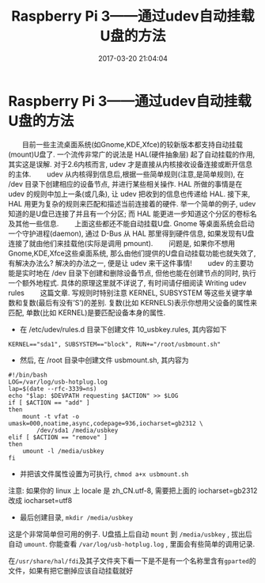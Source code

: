 ﻿---
title: Raspberry Pi 3——通过udev自动挂载U盘的方法
date: 2017-03-20 21:04:04
tags:
- Raspberry
- udev 
- Linux
categories: 
- Learn
- Raspberry

---

# Raspberry Pi 3——通过udev自动挂载U盘的方法

&emsp;&emsp;目前一些主流桌面系统(如Gnome,KDE,Xfce)的较新版本都支持自动挂载(mount)U盘了. 一个流传非常广的说法是 HAL(硬件抽象层) 起了自动挂载的作用, 其实这是误解. 对于2.6内核而言, udev 才是直接从内核接收设备连接或断开信息的主体.
&emsp;&emsp;udev 从内核得到信息后,根据一些简单规则(注意,是简单规则), 在 /dev 目录下创建相应的设备节点, 并进行某些相关操作. HAL 所做的事情是在 udev 的规则中加上一条(或几条), 让 udev 把收到的信息也传递给 HAL. 接下来, HAL 用更为复杂的规则来匹配和描述当前连接着的硬件. 举一个简单的例子, udev 知道的是U盘已连接了并且有一个分区; 而 HAL 能更进一步知道这个分区的卷标名及其他一些信息.
&emsp;&emsp;上面这些都还不能自动挂载U盘. Gnome 等桌面系统会启动一个守护进程(daemon), 通过 D-Bus 从 HAL 那里得到硬件信息, 如果发现有U盘连接了就由他们来挂载他(实际是调用 pmount).
&emsp;&emsp;问题是, 如果你不想用Gnome,KDE,Xfce这些桌面系统, 那么由他们提供的U盘自动挂载功能也就失效了,有解决办法么?
解决的办法之一, 便是让 udev 来干这件事情!
&emsp;&emsp;udev 的主要功能是实时地在 /dev 目录下创建和删除设备节点, 但他也能在创建节点的同时, 执行一个额外地程式. 具体的原理这里就不详说了, 有时间请仔细阅读
Writing udev rules 
&emsp;&emsp;这篇文章. 写规则时特别注意 KERNEL, SUBSYSTEM 等这些关键字单数和复数(最后有没有’S’)的差别. 复数(比如 KERNELS)表示你想用父设备的属性来匹配, 单数(比如 KERNEL)是要匹配设备本身的属性.

* 在 /etc/udev/rules.d 目录下创建文件 10_usbkey.rules, 其内容如下
```
KERNEL=="sda1", SUBSYSTEM=="block", RUN+="/root/usbmount.sh"  
```

* 然后, 在 /root 目录中创建文件 usbmount.sh, 其内容为
```
#!/bin/bash  
LOG=/var/log/usb-hotplug.log  
lap=$(date --rfc-3339=ns)  
echo "$lap: $DEVPATH requesting $ACTION" >> $LOG  
if [ $ACTION == "add" ]  
then  
    mount -t vfat -o umask=000,noatime,async,codepage=936,iocharset=gb2312 \  
        /dev/sda1 /media/usbkey  
elif [ $ACTION == "remove" ]  
then  
    umount -l /media/usbkey  
fi  
```

* 并把该文件属性设置为可执行, 
`chmod a+x usbmount.sh `  

注意: 如果你的 linux 上 locale 是 zh_CN.utf-8, 需要把上面的 iocharset=gb2312 改成 iocharset=utf8
* 最后创建目录, 
`mkdir /media/usbkey `  

这是个非常简单但可用的例子. U盘插上后自动 `mount` 到 `/media/usbkey` , 拔出后自动 `umount`. 你能查看 `/var/log/usb-hotplug.log` , 里面会有些简单的调用记录.


在`/usr/share/hal/fdi`及其子文件夹下看一下是不是有一个名称里含有`gparted`的文件，如果有把它删掉应该自动挂载就好


